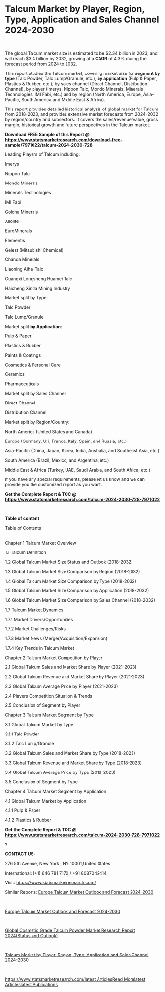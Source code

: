 <h1>Talcum Market by Player, Region, Type, Application and Sales Channel 2024-2030</h1><br/><p>The global Talcum market size is estimated to be $2.34 billion in 2023, and will reach $3.4 billion by 2032, growing at a <strong>CAGR</strong> of 4.3% during the forecast period from 2024 to 2032.</p>
 
 
 
 <p>This report studies the Talcum market, covering market size for <strong>segment by type</strong> (Talc Powder, Talc Lump/Granule, etc.), <strong>by application</strong> (Pulp & Paper, Plastics & Rubber, etc.), by sales channel (Direct Channel, Distribution Channel), by player (Imerys, Nippon Talc, Mondo Minerals, Minerals Technologies, IMI Fabi, etc.) and by region (North America, Europe, Asia-Pacific, South America and Middle East & Africa).</p>
 
 
 
 <p>This report provides detailed historical analysis of global market for Talcum from 2018-2023, and provides extensive market forecasts from 2024-2032 by region/country and subsectors. It covers the sales/revenue/value, gross margin, historical growth and future perspectives in the Talcum market.</p>
 
 
 
 <p><strong>Download FREE Sample of this Report @ <a href="https://www.statsmarketresearch.com/download-free-sample/7971022/talcum-2024-2030-728">https://www.statsmarketresearch.com/download-free-sample/7971022/talcum-2024-2030-728</a></strong></p>
 
 
 
 <p>Leading Players of Talcum including:</p>
 
 
 
 <p>Imerys</p>
 
 
 
 <p>Nippon Talc</p>
 
 
 
 <p>Mondo Minerals</p>
 
 
 
 <p>Minerals Technologies</p>
 
 
 
 <p>IMI Fabi</p>
 
 
 
 <p>Golcha Minerals</p>
 
 
 
 <p>Xilolite</p>
 
 
 
 <p>EuroMinerals</p>
 
 
 
 <p>Elementis</p>
 
 
 
 <p>Gelest (Mitsubishi Chemical)</p>
 
 
 
 <p>Chanda Minerals</p>
 
 
 
 <p>Liaoning Aihai Talc</p>
 
 
 
 <p>Guangxi Longsheng Huamei Talc</p>
 
 
 
 <p>Haicheng Xinda Mining Industry</p>
 
 
 
 <p>Market split by Type:</p>
 
 
 
 <p>Talc Powder</p>
 
 
 
 <p>Talc Lump/Granule</p>
 
 
 
 <p>Market split <strong>by Application</strong>:</p>
 
 
 
 <p>Pulp & Paper</p>
 
 
 
 <p>Plastics & Rubber</p>
 
 
 
 <p>Paints & Coatings</p>
 
 
 
 <p>Cosmetics & Personal Care</p>
 
 
 
 <p>Ceramics</p>
 
 
 
 <p>Pharmaceuticals</p>
 
 
 
 <p>Market split by Sales Channel:</p>
 
 
 
 <p>Direct Channel</p>
 
 
 
 <p>Distribution Channel</p>
 
 
 
 <p>Market split by Region/Country:</p>
 
 
 
 <p>North America (United States and Canada)</p>
 
 
 
 <p>Europe (Germany, UK, France, Italy, Spain, and Russia, etc.)</p>
 
 
 
 <p>Asia-Pacific (China, Japan, Korea, India, Australia, and Southeast Asia, etc.)</p>
 
 
 
 <p>South America (Brazil, Mexico, and Argentina, etc.)</p>
 
 
 
 <p>Middle East & Africa (Turkey, UAE, Saudi Arabia, and South Africa, etc.)</p>
 
 
 
 <p>If you have any special requirements, please let us know and we can provide you the customized report as you want.</p>
 
 
 
 <div><b>Get the Complete Report & TOC @ <a href="https://www.statsmarketresearch.com/talcum-2024-2030-728-7971022">https://www.statsmarketresearch.com/talcum-2024-2030-728-7971022</a></b></div>
 
 
 
 <p><br />
 
 <b>Table of content</b></p>
 
 
 
 <p>Table of Contents<br />
 
 <br />
 
 Chapter 1 Talcum Market Overview<br />
 
 1.1 Talcum Definition<br />
 
 1.2 Global Talcum Market Size Status and Outlook (2018-2032)<br />
 
 1.3 Global Talcum Market Size Comparison by Region (2018-2032)<br />
 
 1.4 Global Talcum Market Size Comparison by Type (2018-2032)<br />
 
 1.5 Global Talcum Market Size Comparison by Application (2018-2032)<br />
 
 1.6 Global Talcum Market Size Comparison by Sales Channel (2018-2032)<br />
 
 1.7 Talcum Market Dynamics<br />
 
 1.7.1 Market Drivers/Opportunities<br />
 
 1.7.2 Market Challenges/Risks<br />
 
 1.7.3 Market News (Merger/Acquisition/Expansion)<br />
 
 1.7.4 Key Trends in Talcum Market<br />
 
 Chapter 2 Talcum Market Competition by Player<br />
 
 2.1 Global Talcum Sales and Market Share by Player (2021-2023)<br />
 
 2.2 Global Talcum Revenue and Market Share by Player (2021-2023)<br />
 
 2.3 Global Talcum Average Price by Player (2021-2023)<br />
 
 2.4 Players Competition Situation & Trends<br />
 
 2.5 Conclusion of Segment by Player<br />
 
 Chapter 3 Talcum Market Segment by Type<br />
 
 3.1 Global Talcum Market by Type<br />
 
 3.1.1 Talc Powder<br />
 
 3.1.2 Talc Lump/Granule<br />
 
 3.2 Global Talcum Sales and Market Share by Type (2018-2023)<br />
 
 3.3 Global Talcum Revenue and Market Share by Type (2018-2023)<br />
 
 3.4 Global Talcum Average Price by Type (2018-2023)<br />
 
 3.5 Conclusion of Segment by Type<br />
 
 Chapter 4 Talcum Market Segment by Application<br />
 
 4.1 Global Talcum Market by Application<br />
 
 4.1.1 Pulp & Paper<br />
 
 4.1.2 Plastics & Rubber</p>
 
 
 
 <div><b>Get the Complete Report & TOC @ <a href="https://www.statsmarketresearch.com/talcum-2024-2030-728-7971022">https://www.statsmarketresearch.com/talcum-2024-2030-728-7971022</a></b></div>
 
 
 
 <p>? </p>
 
 
 
 <p><b>CONTACT US:</b><br />
 
 276 5th Avenue, New York , NY 10001,United States<br />
 
 International: (+1) 646 781 7170 / +91 8087042414<br />
 
 Visit: <a href="https://www.statsmarketresearch.com/">https://www.statsmarketresearch.com/</a><br />
 
 Similar Reports: <a href="https://www.statsmarketresearch.com/talcum-2024-2030-728-7971022">Europe Talcum Market Outlook and Forecast 2024-2030</a><br />
 
 <br />
 
 <a href="https://www.statsmarketresearch.com/talcum-2024-2030-728-7971022">Europe Talcum Market Outlook and Forecast 2024-2030</a><br />
 
 <br />
 
 <a href="https://www.statsmarketresearch.com/talcum-2024-2030-728-7971022">Global Cosmetic Grade Talcum Powder Market Research Report 2024(Status and Outlook)</a><br />
 
 <br />
 
 <a href="https://www.statsmarketresearch.com/talcum-2024-2030-728-7971022">Talcum Market by Player, Region, Type, Application and Sales Channel 2024-2030</a><br />
 
 <br />
 
 <a href="https://gyeongbokgung.com">https://www.statsmarketresearch.com/</a><a href="https://hallyeomaritime.com">latest Articles</a><a href="https://jingwansa.com">Read More</a><a href="https://nguoiviet.jp/">latest Articles</a><a href="https://www.intelmarketresearch.com/">latest Publications</a></p>